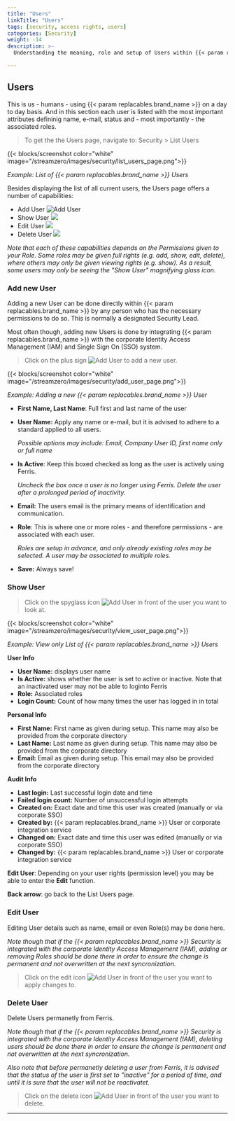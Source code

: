 ```yaml
---
title: "Users"
linkTitle: "Users"
tags: [security, access rights, users] 
categories: [Security]
weight: -14
description: >-
  Understanding the meaning, role and setup of Users within {{< param replacables.brand_name  >}}.

---
```


## Users

This is us - humans - using {{< param replacables.brand_name  >}} on a day to day basis. And in this section each user is listed with the most important attributes defininig name, e-mail, status and - most importantly - the associated roles.

> To get the the Users page, navigate to: Security > List Users

{{< blocks/screenshot color="white" image="/streamzero/images/security/list_users_page.png">}} 

*Example: List of {{< param replacables.brand_name  >}} Users*

Besides displaying the list of all current users, the Users page offers a number of capabilities:

- Add User ![Add User](/images/add_icon.png) 
- Show User ![](/images/view_icon.png)
- Edit User ![](/images/edit_icon.png)
- Delete User ![](/images/delete_icon.png)

*Note that each of these capabilities depends on the Permissions given to your Role. Some roles may be given full rights (e.g. add, show, edit, delete), where others may only be given viewing rights (e.g. show). As a result, some users may only be seeing the "Show User" magnifying glass icon.*

### Add new User

Adding a new User can be done directly within {{< param replacables.brand_name  >}} by any person who has the necessary permissions to do so. This is normally a designated Security Lead. 

Most often though, adding new Users is done by integrating {{< param replacables.brand_name  >}} with the corporate Identity Access Management (IAM) and Single Sign On (SSO) system.

> Click on the plus sign ![Add User](/images/add_icon.png) to add a new user.

{{< blocks/screenshot color="white" image="/streamzero/images/security/add_user_page.png">}} 

*Example: Adding a new {{< param replacables.brand_name  >}} User*

- **First Name, Last Name**: Full first and last name of the user

- **User Name:** Apply any name or e-mail, but it is advised to adhere to a standard applied to all users.

  *Possible options may include: Email, Company User ID, first name only or full name*

- **Is Active**: Keep this boxed checked as long as the user is actively using Ferris.

  *Uncheck the box once a user is no longer using Ferris. Delete the user after a prolonged period of inactivity.*

- **Email:** The users email is the primary means of identification and communication.

- **Role**: This is where one or more roles - and therefore permissions - are associated with each user.

  *Roles are setup in advance, and only already existing roles may be selected. A user may be associated to multiple roles.*

- **Save:** Always save!

### Show User

>  Click on the spyglass icon ![Add User](/images/view_icon.png) in front of the user you want to look at.

{{< blocks/screenshot color="white" image="/streamzero/images/security/view_user_page.png">}} 

*Example: View only List of {{< param replacables.brand_name  >}} Users*

**User Info**

- **User Name:** displays user name
- **Is Active:** shows whether the user is set to active or inactive. Note that an inactivated user may not be able to loginto Ferris
- **Role:** Associated roles 
- **Login Count:** Count of how many times the user has logged in in total

**Personal Info**

- **First Name:** First name as given during setup. This name may also be provided from the corporate directory
- **Last Name:** Last name as given during setup. This name may also be provided from the corporate directory
- **Email:** Email as given during setup. This email may also be provided from the corporate directory

**Audit Info**

- **Last login:** Last successful login date and time
- **Failed login count:** Number of unsuccessful login attempts
- **Created on:** Exact date and time this user was created (manually or via corporate SSO)
- **Created by:** {{< param replacables.brand_name  >}} User or corporate integration service
- **Changed on:** Exact date and time this user was edited (manually or via corporate SSO)
- **Changed by:** {{< param replacables.brand_name  >}} User or corporate integration service

**Edit User**: Depending on your user rights (permission level) you may be able to enter the **Edit** function.

**Back arrow**: go back to the List Users page.

### Edit User

Editing User details such as name, email or even Role(s) may be done here. 

*Note though that if the {{< param replacables.brand_name  >}} Security is integrated with the corporate Identity Access Management (IAM), adding or removing Roles should be done there in order to ensure the change is permanent and not overwritten at the next syncronization.*

> Click on the edit icon ![Add User](/images/edit_icon.png) in front of the user you want to apply changes to.

### Delete User

Delete Users permanetly from Ferris.

*Note though that if the {{< param replacables.brand_name  >}} Security is integrated with the corporate Identity Access Management (IAM), deleting users should be done there in order to ensure the change is permanent and not overwritten at the next syncronization.*

*Also note that before permanetly deleting a user from Ferris, it is advised that the status of the user is first set to "inactive" for a period of time, and until it is sure that the user will not be reactivatet.*

> Click on the delete icon ![Add User](/images/delete_icon.png) in front of the user you want to delete.

---

